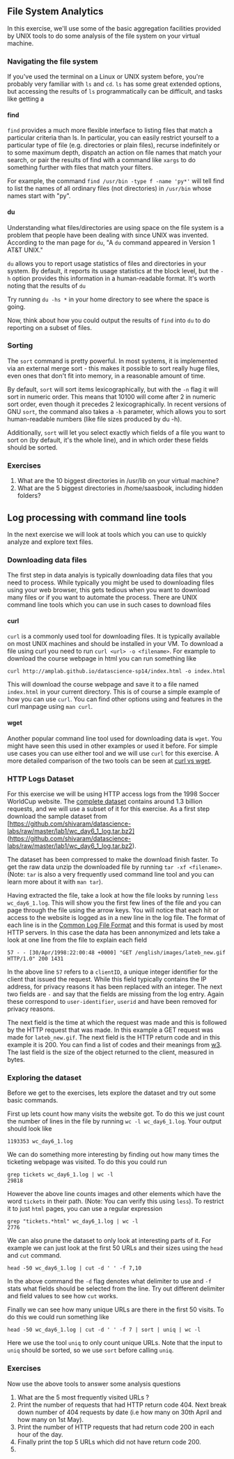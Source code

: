 ## File System Analytics

In this exercise, we'll use some of the basic aggregation facilities provided by UNIX tools to do some analysis of the file system on your virtual machine.

### Navigating the file system

If you've used the terminal on a Linux or UNIX system before, you're probably very familiar with `ls` and `cd`. `ls` has some great extended options, but accessing the results of `ls` programmatically can be difficult, and tasks like getting a

#### find

`find` provides a much more flexible interface to listing files that match a particular criteria than ls. In particular, you can easily restrict yourself to a particular type of file (e.g. directories or plain files), recurse indefinitely or to some maximum depth, dispatch an action on file names that match your search, or pair the results of find with a command like `xargs` to do something further with files that match your filters.

For example, the command `find /usr/bin -type f -name 'py*'` will tell find to list the names of all ordinary files (not directories) in `/usr/bin` whose names start with "py".

#### du

Understanding what files/directories are using space on the file system is a problem that people have been dealing with since UNIX was invented. According to the man page for `du`, "A `du` command appeared in Version 1 AT&T UNIX."

`du` allows you to report usage statistics of files and directories in your system. By default, it reports its usage statistics at the block level, but the `-h` option provides this information in a human-readable format. It's worth noting that the results of `du` 

Try running `du -hs *` in your home directory to see where the space is going. 

Now, think about how you could output the results of `find` into `du` to do reporting on a subset of files.

### Sorting

The `sort` command is pretty powerful. In most systems, it is implemented via an external merge sort - this makes it possible to sort really huge files, even ones that don't fit into memory, in a reasonable amount of time. 

By default, `sort` will sort items lexicographically, but with the `-n` flag it will sort in numeric order. This means that 10100 will come after 2 in numeric sort order, even though it precedes 2 lexicographically. In recent versions of GNU `sort`, the command also takes a `-h` parameter, which allows you to sort human-readable numbers (like file sizes produced by du -h).

Additionally, `sort` will let you select exactly which fields of a file you want to sort on (by default, it's the whole line), and in which order these fields should be sorted.

### Exercises
1. What are the 10 biggest directories in /usr/lib on your virtual machine?
2. What are the 5 biggest directories in /home/saasbook, including hidden folders?

## Log processing with command line tools

In the next exercise we will look at tools which you can use to quickly analyze
and explore text files.

### Downloading data files

The first step in data analyis is typically downloading data files that you need
to process. While typically you might be used to downloading files using your web
browser, this gets tedious when you want to download many files or if you want to
automate the process. There are UNIX command line tools which you can use in
such cases to download files

#### curl
`curl` is a commonly used tool for downloading files. It is typically available
on most UNIX machines and should be installed in your VM. To download a file
using curl you need to run `curl <url> -o <filename>`. For example to download
the course webpage in html you can run something like

    curl http://amplab.github.io/datascience-sp14/index.html -o index.html

This will download the course webpage and save it to a file named `index.html`
in your current directory. This is of course a simple example of how you can use
`curl`. You can find other options using and features in the curl manpage using
`man curl`.

#### wget
Another popular command line tool used for downloading data is `wget`. You might
have seen this used in other examples or used it before. For simple use cases
you can use either tool and we will use `curl` for this exercise. A more detailed
comparison of the two tools can be seen at
[curl vs wget](http://daniel.haxx.se/docs/curl-vs-wget.html).

### HTTP Logs Dataset

For this exercise we will be using HTTP access logs from the 1998 Soccer
WorldCup website. The [complete
dataset](http://ita.ee.lbl.gov/html/contrib/WorldCup.html) contains
around 1.3 billion requests, and we will use a subset of it for this exercise.
As a first step download the sample dataset from
[https://github.com/shivaram/datascience-labs/raw/master/lab1/wc_day6_1_log.tar.bz2]
(https://github.com/shivaram/datascience-labs/raw/master/lab1/wc_day6_1_log.tar.bz2).

The dataset has been compressed to make the download finish faster. To get the
raw data unzip the downloaded file by running `tar -xf <filename>`. (Note: `tar`
is also a very frequently used command line tool and you can learn more about it
with `man tar`).

Having extracted the file, take a look at how the file looks by running `less
wc_day6_1.log`. This will show you the first few lines of the file and you can
page through the file using the arrow keys. You will notice that each hit or
access to the website is logged as in a new line in the log file. The format of
each line is in the [Common Log File
Format](https://en.wikipedia.org/wiki/Common_Log_Format) and this format is used
by most HTTP servers. In this case the data has been annonymized and lets take a
look at one line from the file to explain each field

    57 - - [30/Apr/1998:22:00:48 +0000] "GET /english/images/lateb_new.gif HTTP/1.0" 200 1431

In the above line `57` refers to a `clientID`, a unique integer identifier for the
client that issued the request. While this field typically contains the IP
address, for privacy reasons it has been replaced with an integer. The next two
fields are `-` and say that the fields are missing from the log entry. Again
these correspond to `user-identifier`, `userid` and have been removed for
privacy reasons.

The next field is the time at which the request was made and this is followed by
the HTTP request that was made. In this example a GET request was made for
`lateb_new.gif`. The next field is the HTTP return code and in this example it
is 200. You can find a list of codes and their meanings from
[w3](http://www.w3.org/Protocols/rfc2616/rfc2616-sec10.html). The last field is
the size of the object returned to the client, measured in bytes.

### Exploring the dataset

Before we get to the exercises, lets explore the dataset and try out some basic
commands.

First up lets count how many visits the website got. To do this we just count
the number of lines in the file by running `wc -l wc_day6_1.log`. Your output
should look like

    1193353 wc_day6_1.log

We can do something more interesting by finding out how many times the ticketing
webpage was visited. To do this you could run

    grep tickets wc_day6_1.log | wc -l
    29818

However the above line counts images and other elements which have the word
`tickets` in their path. (Note: You can verify this using `less`). To restrict
it to just `html` pages, you can use a regular expression

    grep "tickets.*html" wc_day6_1.log | wc -l
    2776

We can also prune the dataset to only look at interesting parts of it. For
example we can just look at the first 50 URLs and their sizes using the `head`
and `cut` command.

    head -50 wc_day6_1.log | cut -d ' ' -f 7,10

In the above command the `-d` flag denotes what delimiter to use and `-f` stats
what fields should be selected from the line. Try out different delimiter and
field values to see how `cut` works.

Finally we can see how many unique URLs are there in the first 50 visits. To do
this we could run something like

    head -50 wc_day6_1.log | cut -d ' ' -f 7 | sort | uniq | wc -l

Here we use the tool `uniq` to only count unique URLs. Note that the input to
`uniq` should be sorted, so we use `sort` before calling `uniq`.

### Exercises

Now use the above tools to answer some analysis questions

1. What are the 5 most frequently visited URLs ?
2. Print the number of requests that had HTTP return code 404. Next break down
number of 404 requests by date (i.e how many on 30th April and how many on 1st
May).
3. Print the number of HTTP requests that had return code 200 in each hour of
the day.
4. Finally print the top 5 URLs which did not have return code 200.
5. 


